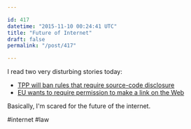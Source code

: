 ```yaml
---

id: 417
datetime: "2015-11-10 00:24:41 UTC"
title: "Future of Internet"
draft: false
permalink: "/post/417"

---
```


I read two very disturbing stories today:

 - [TPP will ban rules that require source-code disclosure](https://web.archive.org/web/20230922013531/https://boingboing.net/2015/11/06/tpp-will-ban-rules-that-requir.html)
 - [EU wants to require permission to make a link on the Web](https://web.archive.org/web/20230518094812/https://boingboing.net/2015/11/08/eu-wants-to-require-permission.html)

Basically, I'm scared for the future of the internet.

#internet #law


